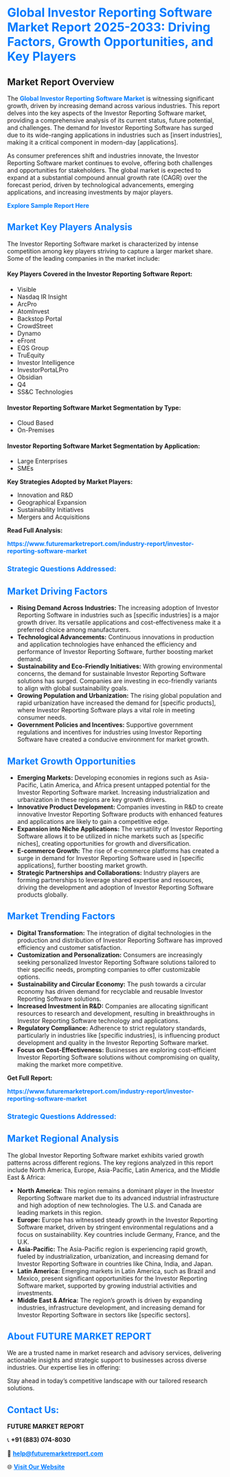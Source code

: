 <h1 style="color: #007BFF;">Global Investor Reporting Software Market Report 2025-2033: Driving Factors, Growth Opportunities, and Key Players</h1>

<section id="overview">
<h2>Market Report Overview</h2>
<p>The <a href="https://www.futuremarketreport.com/industry-report/investor-reporting-software-market" style="color: #007BFF; text-decoration: none;"><strong>Global Investor Reporting Software Market</strong></a> is witnessing significant growth, driven by increasing demand across various industries. This report delves into the key aspects of the Investor Reporting Software market, providing a comprehensive analysis of its current status, future potential, and challenges. The demand for Investor Reporting Software has surged due to its wide-ranging applications in industries such as [insert industries], making it a critical component in modern-day [applications].</p>
<p>As consumer preferences shift and industries innovate, the Investor Reporting Software market continues to evolve, offering both challenges and opportunities for stakeholders. The global market is expected to expand at a substantial compound annual growth rate (CAGR) over the forecast period, driven by technological advancements, emerging applications, and increasing investments by major players.</p>
</section>

<section id="overview">
<p><a href="https://www.futuremarketreport.com/request-sample/reportId=25904" style="color: #007BFF; text-decoration: none;"><strong>Explore Sample Report Here</strong></a></p>
</section>

<section id="key-players">
<h2 style="color: #007BFF;">Market Key Players Analysis</h2>
<p>The Investor Reporting Software market is characterized by intense competition among key players striving to capture a larger market share. Some of the leading companies in the market include:</p>
<h4>Key Players Covered in the Investor Reporting Software Report:</h4>
<ul><li>Visible</li><li>Nasdaq IR Insight</li><li>ArcPro</li><li>AtomInvest</li><li>Backstop Portal</li><li>CrowdStreet</li><li>Dynamo</li><li>eFront</li><li>EQS Group</li><li>TruEquity</li><li>Investor Intelligence</li><li>InvestorPortaLPro</li><li>Obsidian</li><li>Q4</li><li>SS&amp;C Technologies</li></ul>
<h4>Investor Reporting Software Market Segmentation by Type:</h4>
<ul><li>Cloud Based</li><li>On-Premises</li></ul>

<h4>Investor Reporting Software Market Segmentation by Application:</h4>
<ul><li>Large Enterprises</li><li>SMEs</li></ul>
<p><strong>Key Strategies Adopted by Market Players:</strong></p>
<ul>
<li>Innovation and R&D</li>
<li>Geographical Expansion</li>
<li>Sustainability Initiatives</li>
<li>Mergers and Acquisitions</li>
</ul>
</section>

<section>
<p><strong>Read Full Analysis: </strong></p><a href="https://www.futuremarketreport.com/industry-report/investor-reporting-software-market" style="color: #007BFF; text-decoration: none;"><strong>https://www.futuremarketreport.com/industry-report/investor-reporting-software-market</strong></a>
<h3 style="color: #007BFF;">Strategic Questions Addressed:</h3>
</section>

<section id="driving-factors">
<h2 style="color: #007BFF;">Market Driving Factors</h2>
<ul>
<li><strong>Rising Demand Across Industries:</strong> The increasing adoption of Investor Reporting Software in industries such as [specific industries] is a major growth driver. Its versatile applications and cost-effectiveness make it a preferred choice among manufacturers.</li>
<li><strong>Technological Advancements:</strong> Continuous innovations in production and application technologies have enhanced the efficiency and performance of Investor Reporting Software, further boosting market demand.</li>
<li><strong>Sustainability and Eco-Friendly Initiatives:</strong> With growing environmental concerns, the demand for sustainable Investor Reporting Software solutions has surged. Companies are investing in eco-friendly variants to align with global sustainability goals.</li>
<li><strong>Growing Population and Urbanization:</strong> The rising global population and rapid urbanization have increased the demand for [specific products], where Investor Reporting Software plays a vital role in meeting consumer needs.</li>
<li><strong>Government Policies and Incentives:</strong> Supportive government regulations and incentives for industries using Investor Reporting Software have created a conducive environment for market growth.</li>
</ul>
</section>

<section id="growth-opportunities">
<h2 style="color: #007BFF;">Market Growth Opportunities</h2>
<ul>
<li><strong>Emerging Markets:</strong> Developing economies in regions such as Asia-Pacific, Latin America, and Africa present untapped potential for the Investor Reporting Software market. Increasing industrialization and urbanization in these regions are key growth drivers.</li>
<li><strong>Innovative Product Development:</strong> Companies investing in R&D to create innovative Investor Reporting Software products with enhanced features and applications are likely to gain a competitive edge.</li>
<li><strong>Expansion into Niche Applications:</strong> The versatility of Investor Reporting Software allows it to be utilized in niche markets such as [specific niches], creating opportunities for growth and diversification.</li>
<li><strong>E-commerce Growth:</strong> The rise of e-commerce platforms has created a surge in demand for Investor Reporting Software used in [specific applications], further boosting market growth.</li>
<li><strong>Strategic Partnerships and Collaborations:</strong> Industry players are forming partnerships to leverage shared expertise and resources, driving the development and adoption of Investor Reporting Software products globally.</li>
</ul>
</section>

<section id="trending-factors">
<h2 style="color: #007BFF;">Market Trending Factors</h2>
<ul>
<li><strong>Digital Transformation:</strong> The integration of digital technologies in the production and distribution of Investor Reporting Software has improved efficiency and customer satisfaction.</li>
<li><strong>Customization and Personalization:</strong> Consumers are increasingly seeking personalized Investor Reporting Software solutions tailored to their specific needs, prompting companies to offer customizable options.</li>
<li><strong>Sustainability and Circular Economy:</strong> The push towards a circular economy has driven demand for recyclable and reusable Investor Reporting Software solutions.</li>
<li><strong>Increased Investment in R&D:</strong> Companies are allocating significant resources to research and development, resulting in breakthroughs in Investor Reporting Software technology and applications.</li>
<li><strong>Regulatory Compliance:</strong> Adherence to strict regulatory standards, particularly in industries like [specific industries], is influencing product development and quality in the Investor Reporting Software market.</li>
<li><strong>Focus on Cost-Effectiveness:</strong> Businesses are exploring cost-efficient Investor Reporting Software solutions without compromising on quality, making the market more competitive.</li>
</ul>
</section>

<section>
<p><strong>Get Full Report: </strong></p><a href="https://www.futuremarketreport.com/industry-report/investor-reporting-software-market" style="color: #007BFF; text-decoration: none;"><strong>https://www.futuremarketreport.com/industry-report/investor-reporting-software-market</strong></a>
<h3 style="color: #007BFF;">Strategic Questions Addressed:</h3>
</section>


<section id="regional-analysis">
<h2 style="color: #007BFF;">Market Regional Analysis</h2>
<p>The global Investor Reporting Software market exhibits varied growth patterns across different regions. The key regions analyzed in this report include North America, Europe, Asia-Pacific, Latin America, and the Middle East & Africa:</p>
<ul>
<li><strong>North America:</strong> This region remains a dominant player in the Investor Reporting Software market due to its advanced industrial infrastructure and high adoption of new technologies. The U.S. and Canada are leading markets in this region.</li>
<li><strong>Europe:</strong> Europe has witnessed steady growth in the Investor Reporting Software market, driven by stringent environmental regulations and a focus on sustainability. Key countries include Germany, France, and the U.K.</li>
<li><strong>Asia-Pacific:</strong> The Asia-Pacific region is experiencing rapid growth, fueled by industrialization, urbanization, and increasing demand for Investor Reporting Software in countries like China, India, and Japan.</li>
<li><strong>Latin America:</strong> Emerging markets in Latin America, such as Brazil and Mexico, present significant opportunities for the Investor Reporting Software market, supported by growing industrial activities and investments.</li>
<li><strong>Middle East & Africa:</strong> The region’s growth is driven by expanding industries, infrastructure development, and increasing demand for Investor Reporting Software in sectors like [specific sectors].</li>
</ul>
</section>

<footer>
<h2 style="color: #007BFF;">About FUTURE MARKET REPORT</h2>
<p>We are a trusted name in market research and advisory services, delivering actionable insights and strategic support to businesses across diverse industries. Our expertise lies in offering:</p>

<p>Stay ahead in today’s competitive landscape with our tailored research solutions.</p>

<h2 style="color: #007BFF;">Contact Us:</h2>
<p><strong>FUTURE MARKET REPORT</strong></p>
<p>📞 <strong>+91 (883) 074-8030</strong></p>
<p>📧 <strong><a href="mailto:help@futuremarketreport.com" style="color: #007BFF;">help@futuremarketreport.com</a></strong></p>
<p>🌐 <strong><a href="https://www.futuremarketreport.com/" style="color: #007BFF;">Visit Our Website</a></strong></p>
</footer>